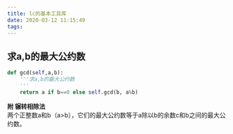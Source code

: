 ```yaml
---
title: lc的基本工具库
date: 2020-03-12 11:15:49
tags:
---
```

<!-- [[toc]] -->

## 求a,b的最大公约数

```python
def gcd(self,a,b):
    '''求a,b的最大公约数
    '''
    return a if b==0 else self.gcd(b, a%b)
```

**附 辗转相除法**  
两个正整数a和b（a>b），它们的最大公约数等于a除以b的余数c和b之间的最大公约数。
